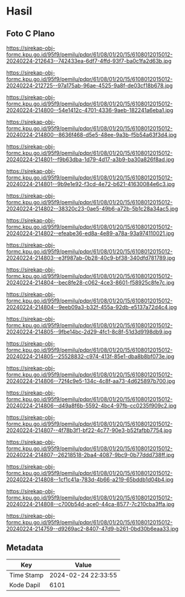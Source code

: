 # Hasil

## Foto C Plano

https://sirekap-obj-formc.kpu.go.id/95f9/pemilu/pdpr/61/08/01/20/15/6108012015012-20240224-212643--742433ea-6df7-4ffd-93f7-ba0c1fa2d63b.jpg

https://sirekap-obj-formc.kpu.go.id/95f9/pemilu/pdpr/61/08/01/20/15/6108012015012-20240224-212725--97a175ab-96ae-4525-9a8f-de03cf18b678.jpg

https://sirekap-obj-formc.kpu.go.id/95f9/pemilu/pdpr/61/08/01/20/15/6108012015012-20240224-214800--54e1412c-4701-4336-9aeb-182241a6eba1.jpg

https://sirekap-obj-formc.kpu.go.id/95f9/pemilu/pdpr/61/08/01/20/15/6108012015012-20240224-214800--8636f468-d5e5-48ee-9a3b-f5b54a63f3d4.jpg

https://sirekap-obj-formc.kpu.go.id/95f9/pemilu/pdpr/61/08/01/20/15/6108012015012-20240224-214801--f9b63dba-1d79-4d17-a3b9-ba30a826f8ad.jpg

https://sirekap-obj-formc.kpu.go.id/95f9/pemilu/pdpr/61/08/01/20/15/6108012015012-20240224-214801--9b9e1e92-f3cd-4e72-b621-41630084e6c3.jpg

https://sirekap-obj-formc.kpu.go.id/95f9/pemilu/pdpr/61/08/01/20/15/6108012015012-20240224-214802--38320c23-0ae5-49b6-a72b-5b1c28a34ac5.jpg

https://sirekap-obj-formc.kpu.go.id/95f9/pemilu/pdpr/61/08/01/20/15/6108012015012-20240224-214802--efeabe36-ed8a-4e89-a78a-93a974110021.jpg

https://sirekap-obj-formc.kpu.go.id/95f9/pemilu/pdpr/61/08/01/20/15/6108012015012-20240224-214803--e3f987ab-0b28-40c9-bf38-340dfd781789.jpg

https://sirekap-obj-formc.kpu.go.id/95f9/pemilu/pdpr/61/08/01/20/15/6108012015012-20240224-214804--bec8fe28-c062-4ce3-8601-f58925c8fe7c.jpg

https://sirekap-obj-formc.kpu.go.id/95f9/pemilu/pdpr/61/08/01/20/15/6108012015012-20240224-214804--9eeb09a3-b32f-455a-92db-e5137a72d4c4.jpg

https://sirekap-obj-formc.kpu.go.id/95f9/pemilu/pdpr/61/08/01/20/15/6108012015012-20240224-214805--9fbe14bc-2d29-4fc1-8c8f-51d3d9198db9.jpg

https://sirekap-obj-formc.kpu.go.id/95f9/pemilu/pdpr/61/08/01/20/15/6108012015012-20240224-214805--25528832-c974-413f-85e1-dba8b8bf073e.jpg

https://sirekap-obj-formc.kpu.go.id/95f9/pemilu/pdpr/61/08/01/20/15/6108012015012-20240224-214806--72f4c9e5-134c-4c8f-aa73-4d625897b700.jpg

https://sirekap-obj-formc.kpu.go.id/95f9/pemilu/pdpr/61/08/01/20/15/6108012015012-20240224-214806--d49a8f6b-5592-4bc4-97fb-cc0235f909c2.jpg

https://sirekap-obj-formc.kpu.go.id/95f9/pemilu/pdpr/61/08/01/20/15/6108012015012-20240224-214807--4f78b3f1-bf22-4c77-90e3-b52fafbb7754.jpg

https://sirekap-obj-formc.kpu.go.id/95f9/pemilu/pdpr/61/08/01/20/15/6108012015012-20240224-214807--26218518-2ba4-4087-9bc9-0b77ddd738ff.jpg

https://sirekap-obj-formc.kpu.go.id/95f9/pemilu/pdpr/61/08/01/20/15/6108012015012-20240224-214808--1cf1c41a-783d-4b66-a219-65bddb1d04b4.jpg

https://sirekap-obj-formc.kpu.go.id/95f9/pemilu/pdpr/61/08/01/20/15/6108012015012-20240224-214808--c700b54d-ace0-44ca-8577-7c210cba3ffa.jpg

https://sirekap-obj-formc.kpu.go.id/95f9/pemilu/pdpr/61/08/01/20/15/6108012015012-20240224-214759--d9269ac2-8407-47d9-b261-0bd30b6eaa33.jpg


## Metadata

| Key        | Value               |
| ---------- | ------------------- |
| Time Stamp | 2024-02-24 22:33:55 |
| Kode Dapil | 6101                |



